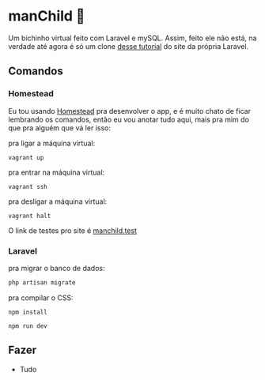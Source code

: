 # manChild 👾

Um bichinho virtual feito com Laravel e mySQL. Assim, feito ele não está, na verdade até agora é só um clone [desse tutorial](https://laravel-news.com/your-first-laravel-application) do site da própria Laravel.

## Comandos

### Homestead

Eu tou usando [Homestead](https://laravel.com/docs/7.x/homestead) pra desenvolver o app, e é muito chato de ficar lembrando os comandos, então eu vou anotar tudo aqui, mais pra mim do que pra alguém que vá ler isso:

pra ligar a máquina virtual:
```shell
vagrant up
```

pra entrar na máquina virtual:
```shell
vagrant ssh
```

pra desligar a máquina virtual:
```shell
vagrant halt
```

O link de testes pro site é [manchild.test](http://manchild.test)

### Laravel

pra migrar o banco de dados:
```php
php artisan migrate
```

pra compilar o CSS:
```shell
npm install
```
```shell
npm run dev
```

## Fazer

- Tudo
